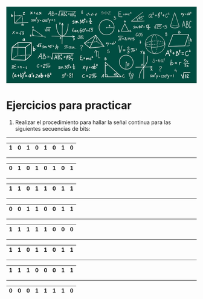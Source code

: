 ![Welcome](/images/physical_layer/Fourier/exercise/Exercise_banner.jpg)

# Ejercicios para practicar

1. Realizar el procedimiento para hallar la señal continua para las siguientes secuencias de bits: 

---

| **1** | **0** | **1** | **0** | **1** | **0** | **1** | **0** |
|:-----:|:-----:|:-----:|:-----:|:-----:|:-----:|:-----:|:-----:|

---

| **0** | **1** | **0** | **1** | **0** | **1** | **0** | **1** |
|:-----:|:-----:|:-----:|:-----:|:-----:|:-----:|:-----:|:-----:|

---

| **1** | **1** | **0** | **1** | **1** | **0** | **1** | **1** |
|:-----:|:-----:|:-----:|:-----:|:-----:|:-----:|:-----:|:-----:|

---

| **0** | **0** | **1** | **1** | **0** | **0** | **1** | **1** |
|:-----:|:-----:|:-----:|:-----:|:-----:|:-----:|:-----:|:-----:|

---

| **1** | **1** | **1** | **1** | **1** | **0** | **0** | **0** |
|:-----:|:-----:|:-----:|:-----:|:-----:|:-----:|:-----:|:-----:|

---

| **1** | **1** | **0** | **1** | **1** | **0** | **1** | **1** |
|:-----:|:-----:|:-----:|:-----:|:-----:|:-----:|:-----:|:-----:|

---

| **1** | **1** | **1** | **0** | **0** | **0** | **1** | **1** |
|:-----:|:-----:|:-----:|:-----:|:-----:|:-----:|:-----:|:-----:|

---

| **0** | **0** | **0** | **1** | **1** | **1** | **1** | **0** |
|:-----:|:-----:|:-----:|:-----:|:-----:|:-----:|:-----:|:-----:|